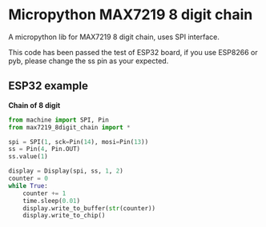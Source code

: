 # Micropython MAX7219 8 digit chain

A micropython lib for MAX7219 8 digit chain, uses SPI interface.

This code has been passed the test of ESP32 board, if you use ESP8266 or pyb, please change the ss pin as your expected.

## ESP32 example

**Chain of 8 digit**

```python
from machine import SPI, Pin
from max7219_8digit_chain import *

spi = SPI(1, sck=Pin(14), mosi=Pin(13))
ss = Pin(4, Pin.OUT)
ss.value(1)

display = Display(spi, ss, 1, 2)
counter = 0
while True:
    counter += 1
    time.sleep(0.01)
    display.write_to_buffer(str(counter))
    display.write_to_chip()
```
